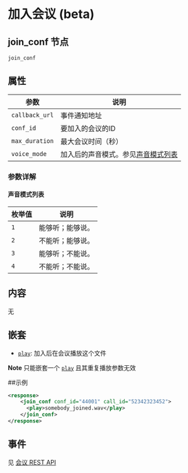 # 加入会议 (beta)

## join_conf 节点

```
join_conf
```

## 属性

| 参数                  | 说明                                      |
| --------------------- |  ---------------------------------------- |
| `callback_url`        | 事件通知地址                              |
| `conf_id`             | 要加入的会议的ID                          |
| `max_duration`        | 最大会议时间（秒）                        |
| `voice_mode`          | 加入后的声音模式。参见[声音模式列表](#声音模式列表) |

### 参数详解

#### 声音模式列表 
| 枚举值  | 说明                                  |
| ---- | ---------------------------------------- |
| `1`  | 能够听；能够说。 |
| `2`  | 不能听；能够说。 |
| `3`  | 能够听；不能说。 |
| `4`  | 不能听；不能说。 |


## 内容
   无

## 嵌套

- [`play`](play.md): 加入后在会议播放这个文件

**Note** 只能嵌套一个 [`play`](play.md) 且其重复播放参数无效

##示例

```xml
<response>
    <join_conf conf_id="44001" call_id="52342323452">
      <play>somebody_joined.wav</play>
    </join_conf>
</response>
```

## 事件

见 [会议 REST API](/docs/conf/create.md)
